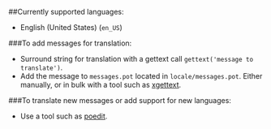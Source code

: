 ##Currently supported languages:

* English (United States) (`en_US`)

###To add messages for translation:

* Surround string for translation with a gettext call `gettext('message to translate')`.
* Add the message to `messages.pot` located in `locale/messages.pot`. Either manually, or in bulk with a tool such as [xgettext].

###To translate new messages or add support for new languages:

* Use a tool such as [poedit].

[xgettext]: https://www.gnu.org/software/gettext/manual/html_node/xgettext-Invocation.html
[poedit]: https://poedit.net/
